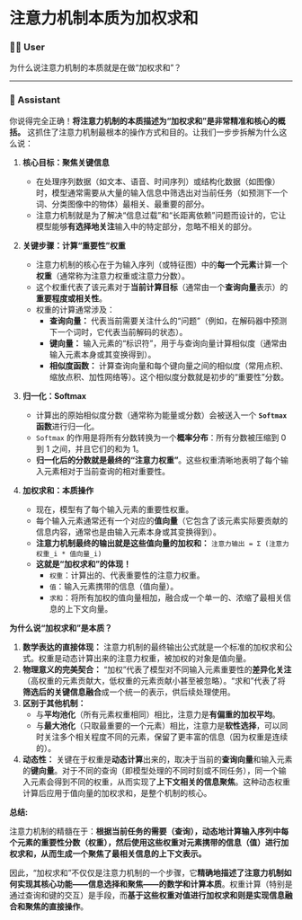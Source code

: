 # 注意力机制本质为加权求和

### 🧑‍💻 User

为什么说注意力机制的本质就是在做“加权求和”？

---

### 🤖 Assistant

你说得完全正确！**将注意力机制的本质描述为“加权求和”是非常精准和核心的概括。** 这抓住了注意力机制最根本的操作方式和目的。让我们一步步拆解为什么这么说：

1.  **核心目标：聚焦关键信息**
    *   在处理序列数据（如文本、语音、时间序列）或结构化数据（如图像）时，模型通常需要从大量的输入信息中筛选出对当前任务（如预测下一个词、分类图像中的物体）最相关、最重要的部分。
    *   注意力机制就是为了解决“信息过载”和“长距离依赖”问题而设计的，它让模型能够**有选择地关注**输入中的特定部分，忽略不相关的部分。

2.  **关键步骤：计算“重要性”权重**
    *   注意力机制的核心在于为输入序列（或特征图）中的**每一个元素**计算一个**权重**（通常称为注意力权重或注意力分数）。
    *   这个权重代表了该元素对于**当前计算目标**（通常由一个**查询向量**表示）的**重要程度或相关性**。
    *   权重的计算通常涉及：
        *   **查询向量：** 代表当前需要关注什么的“问题”（例如，在解码器中预测下一个词时，它代表当前解码的状态）。
        *   **键向量：** 输入元素的“标识符”，用于与查询向量计算相似度（通常由输入元素本身或其变换得到）。
        *   **相似度函数：** 计算查询向量和每个键向量之间的相似度（常用点积、缩放点积、加性网络等）。这个相似度分数就是初步的“重要性”分数。

3.  **归一化：Softmax**
    *   计算出的原始相似度分数（通常称为能量或分数）会被送入一个 **`Softmax` 函数**进行归一化。
    *   `Softmax` 的作用是将所有分数转换为一个**概率分布**：所有分数被压缩到 0 到 1 之间，并且它们的和为 1。
    *   **归一化后的分数就是最终的“注意力权重”**。这些权重清晰地表明了每个输入元素相对于当前查询的相对重要性。

4.  **加权求和：本质操作**
    *   现在，模型有了每个输入元素的重要性权重。
    *   每个输入元素通常还有一个对应的**值向量**（它包含了该元素实际要贡献的信息内容，通常也是由输入元素本身或其变换得到）。
    *   **注意力机制最终的输出就是这些值向量的加权和：**
        `注意力输出 = Σ (注意力权重_i * 值向量_i)`
    *   **这就是“加权求和”的体现！**
        *   `权重`：计算出的、代表重要性的注意力权重。
        *   `值`：输入元素携带的信息（值向量）。
        *   `求和`：将所有加权的值向量相加，融合成一个单一的、浓缩了最相关信息的上下文向量。

**为什么说“加权求和”是本质？**

1.  **数学表达的直接体现：** 注意力机制的最终输出公式就是一个标准的加权求和公式。权重是动态计算出来的注意力权重，被加权的对象是值向量。
2.  **物理意义的完美契合：** “加权”代表了模型对不同输入元素重要性的**差异化关注**（高权重的元素贡献大，低权重的元素贡献小甚至被忽略）。“求和”代表了将**筛选后的关键信息融合**成一个统一的表示，供后续处理使用。
3.  **区别于其他机制：**
    *   与**平均池化**（所有元素权重相同）相比，注意力是**有偏重的加权平均**。
    *   与**最大池化**（只取最重要的一个元素）相比，注意力是**软性选择**，可以同时关注多个相关程度不同的元素，保留了更丰富的信息（因为权重是连续的）。
4.  **动态性：** 关键在于权重是**动态计算**出来的，取决于当前的**查询向量**和输入元素的**键向量**。对于不同的查询（即模型处理的不同时刻或不同任务），同一个输入元素会得到不同的权重，从而实现了**上下文相关的信息聚焦**。这种动态权重计算后应用于值向量的加权求和，是整个机制的核心。

**总结:**

注意力机制的精髓在于：**根据当前任务的需要（查询），动态地计算输入序列中每个元素的重要性分数（权重），然后使用这些权重对元素携带的信息（值）进行加权求和，从而生成一个聚焦了最相关信息的上下文表示。**

因此，“加权求和”不仅仅是注意力机制的一个步骤，它**精确地描述了注意力机制如何实现其核心功能——信息选择和聚焦——的数学和计算本质**。权重计算（特别是通过查询和键的交互）是手段，而**基于这些权重对值进行加权求和则是实现信息融合和聚焦的直接操作**。